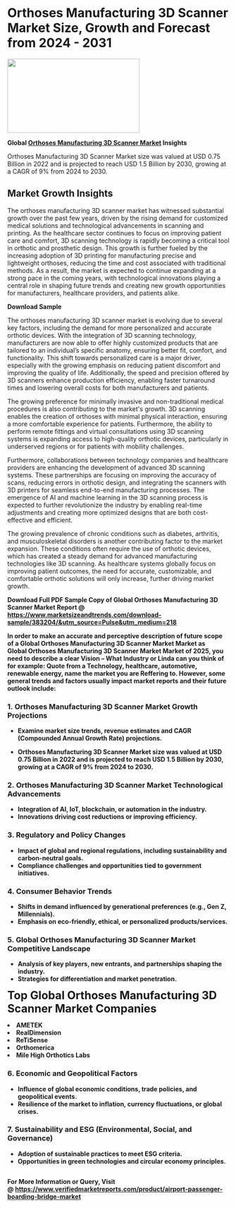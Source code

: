 <H1>Orthoses Manufacturing 3D Scanner Market Size, Growth and Forecast from 2024 - 2031</H1><img class="aligncenter size-medium wp-image-584254" src="https://thirdeyenews.in/wp-content/uploads/2024/09/Global-Market-Research-300x168.jpeg" alt="" width="300" height="168" /><p><strong>Global&nbsp;<a href="https://www.marketsizeandtrends.com/download-sample/383204/&amp;utm_source=Pulse&amp;utm_medium=218">Orthoses Manufacturing 3D Scanner Market</a> Insights</strong></p><p>Orthoses Manufacturing 3D Scanner Market size was valued at USD 0.75 Billion in 2022 and is projected to reach USD 1.5 Billion by 2030, growing at a CAGR of 9% from 2024 to 2030.</p><p><h2>Market Growth Insights</h2> <p>The orthoses manufacturing 3D scanner market has witnessed substantial growth over the past few years, driven by the rising demand for customized medical solutions and technological advancements in scanning and printing. As the healthcare sector continues to focus on improving patient care and comfort, 3D scanning technology is rapidly becoming a critical tool in orthotic and prosthetic design. This growth is further fueled by the increasing adoption of 3D printing for manufacturing precise and lightweight orthoses, reducing the time and cost associated with traditional methods. As a result, the market is expected to continue expanding at a strong pace in the coming years, with technological innovations playing a central role in shaping future trends and creating new growth opportunities for manufacturers, healthcare providers, and patients alike.</p> <p><strong>Download Sample</strong></p> <p>The orthoses manufacturing 3D scanner market is evolving due to several key factors, including the demand for more personalized and accurate orthotic devices. With the integration of 3D scanning technology, manufacturers are now able to offer highly customized products that are tailored to an individual’s specific anatomy, ensuring better fit, comfort, and functionality. This shift towards personalized care is a major driver, especially with the growing emphasis on reducing patient discomfort and improving the quality of life. Additionally, the speed and precision offered by 3D scanners enhance production efficiency, enabling faster turnaround times and lowering overall costs for both manufacturers and patients.</p> <p>The growing preference for minimally invasive and non-traditional medical procedures is also contributing to the market's growth. 3D scanning enables the creation of orthoses with minimal physical interaction, ensuring a more comfortable experience for patients. Furthermore, the ability to perform remote fittings and virtual consultations using 3D scanning systems is expanding access to high-quality orthotic devices, particularly in underserved regions or for patients with mobility challenges.</p> <p>Furthermore, collaborations between technology companies and healthcare providers are enhancing the development of advanced 3D scanning systems. These partnerships are focusing on improving the accuracy of scans, reducing errors in orthotic design, and integrating the scanners with 3D printers for seamless end-to-end manufacturing processes. The emergence of AI and machine learning in the 3D scanning process is expected to further revolutionize the industry by enabling real-time adjustments and creating more optimized designs that are both cost-effective and efficient.</p> <p>The growing prevalence of chronic conditions such as diabetes, arthritis, and musculoskeletal disorders is another contributing factor to the market expansion. These conditions often require the use of orthotic devices, which has created a steady demand for advanced manufacturing technologies like 3D scanning. As healthcare systems globally focus on improving patient outcomes, the need for accurate, customizable, and comfortable orthotic solutions will only increase, further driving market growth.</p> <p><strong></p><p><span class=""><strong>Download Full PDF Sample Copy of Global Orthoses Manufacturing 3D Scanner Market Report</strong> @ <a href="https://www.marketsizeandtrends.com/download-sample/383204/&amp;utm_source=Pulse&amp;utm_medium=218" target="_blank">https://www.marketsizeandtrends.com/download-sample/383204/&amp;utm_source=Pulse&amp;utm_medium=218</a></span></p><p>In order to make an accurate and perceptive description of future scope of a Global&nbsp;Orthoses Manufacturing 3D Scanner Market Market as Global&nbsp;Orthoses Manufacturing 3D Scanner Market Market of 2025, you need to describe a clear Vision &ndash; What Industry or Linda can you think of for example: Quote from a Technology, healthcare, automotive, renewable energy, name the market you are Reffering to. However, some general trends and factors usually impact market reports and their future outlook include:</p><h3>1.&nbsp;<strong>Orthoses Manufacturing 3D Scanner Market Growth Projections</strong></h3><ul><li>Examine market size trends, revenue estimates and CAGR (Compounded Annual Growth Rate) projections.</li><li><p>Orthoses Manufacturing 3D Scanner Market size was valued at USD 0.75 Billion in 2022 and is projected to reach USD 1.5 Billion by 2030, growing at a CAGR of 9% from 2024 to 2030.</p></li></ul><h3>2.&nbsp;<strong>Orthoses Manufacturing 3D Scanner Market Technological Advancements</strong></h3><ul><li>Integration of AI, IoT, blockchain, or automation in the industry.</li><li>Innovations driving cost reductions or improving efficiency.</li></ul><h3>3.&nbsp;<strong>Regulatory and Policy Changes</strong></h3><ul><li>Impact of global and regional regulations, including sustainability and carbon-neutral goals.</li><li>Compliance challenges and opportunities tied to government initiatives.</li></ul><h3>4.&nbsp;<strong>Consumer Behavior Trends</strong></h3><ul><li>Shifts in demand influenced by generational preferences (e.g., Gen Z, Millennials).</li><li>Emphasis on eco-friendly, ethical, or personalized products/services.</li></ul><h3>5.&nbsp;<strong>Global Orthoses Manufacturing 3D Scanner Market Competitive Landscape</strong></h3><ul><li>Analysis of key players, new entrants, and partnerships shaping the industry.</li><li>Strategies for differentiation and market penetration.</li></ul><p data-pm-slice="1 1 []"><span style="color: inherit; font-family: inherit; font-size: 25px;">Top Global Orthoses Manufacturing 3D Scanner Market Companies</span></p><div class="" data-test-id=""><p><li>AMETEK</li><li> RealDimension</li><li> ReTiSense</li><li> Orthomerica</li><li> Mile High Orthotics Labs</li></p></div><h3>6.&nbsp;<strong>Economic and Geopolitical Factors</strong></h3><ul><li>Influence of global economic conditions, trade policies, and geopolitical events.</li><li>Resilience of the market to inflation, currency fluctuations, or global crises.</li></ul><h3>7.&nbsp;<strong>Sustainability and ESG (Environmental, Social, and Governance)</strong></h3><ul><li>Adoption of sustainable practices to meet ESG criteria.</li><li>Opportunities in green technologies and circular economy principles.</li></ul><h2><strong style="font-size: 14px;">For More Information or Query, Visit @&nbsp;</strong><a style="background-color: #ffffff; font-size: 14px;" href="https://www.marketsizeandtrends.com/report/orthoses-manufacturing-3d-scanner-market/" target="_blank">https://www.verifiedmarketreports.com/product/airport-passenger-boarding-bridge-market</a></h2>
